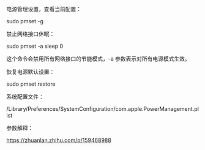 电源管理设置，查看当前配置：

sudo pmset -g

禁止网络接口休眠：

sudo pmset -a sleep 0

这个命令会禁用所有网络接口的节能模式，-a 参数表示对所有电源模式生效。

恢复电源默认设置：

sudo pmset restore

系统配置文件：

/Library/Preferences/SystemConfiguration/com.apple.PowerManagement.plist

参数解释：

https://zhuanlan.zhihu.com/p/159468988
